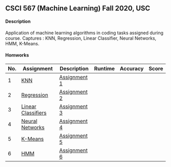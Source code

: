 ## CSCI 567 (Machine Learning) Fall 2020, USC

#### Description
Application of machine learning algorithms in coding tasks assigned during course. Captures : KNN, Regression, Linear Classifier, Neural Networks, HMM, K-Means.

#### Homworks

|No.| Assignment |Description|Runtime|Accuracy|Score|
|---|------------------|---------|-------|-------|-------|
|1|[KNN](https://github.com/jhadpk/CSCI567/blob/master/Assignment1/)|[Assignment 1](https://htmlpreview.github.io/?https://raw.githubusercontent.com/jhadpk/CSCI567/main/Assignment1/readme.html?token=ACP7XKGTVVVTDNV5FQLDC6C7VWO5E) ||||
|2|[Regression](https://github.com/jhadpk/CSCI567/blob/master/Assignment2/)|[Assignment 2](https://htmlpreview.github.io/?https://raw.githubusercontent.com/jhadpk/CSCI567/main/Assignment2/readme.html?token=ACP7XKGSIUN733K7TJHQB7S7VWOJA) ||||
|3|[Linear Classifiers](https://github.com/jhadpk/CSCI567/blob/master/Assignment3/)|[Assignment 3](https://htmlpreview.github.io/?https://raw.githubusercontent.com/jhadpk/CSCI567/main/Assignment3/readme.html?token=ACP7XKCUW5UIPTYCYLCOCTK7VWOMA) ||||
|4|[Neural Networks](https://github.com/jhadpk/CSCI567/blob/master/Assignment4/)|[Assignment 4](https://htmlpreview.github.io/?https://raw.githubusercontent.com/jhadpk/CSCI567/main/Assignment4/readme.html?token=ACP7XKHOZ32MW5VBHGTDD327VWOOG) ||||
|5|[K-Means](https://github.com/jhadpk/CSCI567/blob/master/Assignment5/)|[Assignment 5](https://htmlpreview.github.io/?https://raw.githubusercontent.com/jhadpk/CSCI567/main/Assignment5/readme.html?token=ACP7XKECWE52ZP2HFUEVIQK7VWOPW) ||||
|6|[HMM](https://github.com/jhadpk/CSCI567/blob/master/Assignment6/)|[Assignment 6](https://htmlpreview.github.io/?https://raw.githubusercontent.com/jhadpk/CSCI567/main/Assignment6/readme.html?token=ACP7XKEGUXWFGJILFGK6EBC7VWORM) ||||
